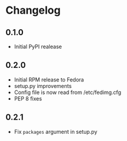 # Changelog

## 0.1.0

-   Initial PyPI realease

## 0.2.0

-   Initial RPM release to Fedora
-   setup.py improvements
-   Config file is now read from /etc/fedimg.cfg
-   PEP 8 fixes

## 0.2.1

-   Fix `packages` argument in setup.py
